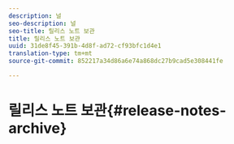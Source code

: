 ```yaml
---
description: 널
seo-description: 널
seo-title: 릴리스 노트 보관
title: 릴리스 노트 보관
uuid: 31de8f45-391b-4d8f-ad72-cf93bfc1d4e1
translation-type: tm+mt
source-git-commit: 852217a34d86a6e74a868dc27b9cad5e308441fe

---
```



# 릴리스 노트 보관{#release-notes-archive}


